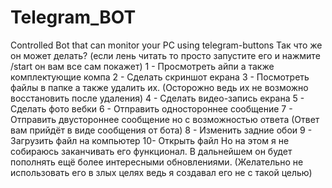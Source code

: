 # Telegram_BOT
Controlled Bot that can monitor your PC using telegram-buttons
Так что же он может делать? (если лень читать то просто запустите его и нажмите /start он вам все сам покажет)
1 - Просмотреть айпи а также комплектующие компа
2 - Сделать скриншот екрана
3 - Посмотреть файлы в папке а также удалить их. (Осторожно ведь их не возможно восстановить после удаления)
4 - Сделать видео-запись екрана
5 - Сделать фото вебки
6 - Отправить одностороннее сообщение
7 - Отправить двустороннее сообщение но с возможностью ответа (Ответ вам прийдёт в виде сообщения от бота)
8 - Изменить задние обои
9 - Загрузить файл на компьютер
10- Открыть файл
Но на этом я не собираюсь заканчивать его функционал. В дальнейшем он будет пополнять ещё более интересными обновлениями. (Желательно не использовать его в злых целях ведь я создавал его не с такой целью)
